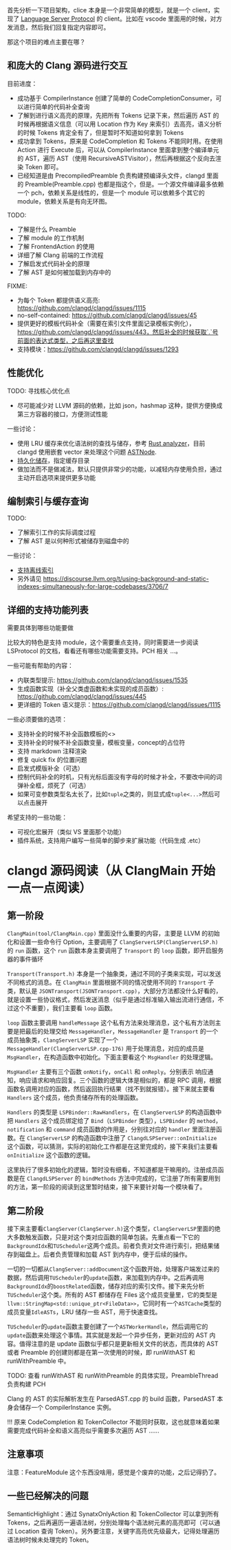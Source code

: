 首先分析一下项目架构，clice 本身是一个非常简单的模型，就是一个 client，实现了 [Language Server Protocol](https://microsoft.github.io/language-server-protocol/) 的 client。比如在 vscode 里面用的时候，对方发消息，然后我们回复指定内容即可。

那这个项目的难点主要在哪？

## 和庞大的 Clang 源码进行交互

目前进度：
- 成功基于 CompilerInstance 创建了简单的 CodeCompletionConsumer，可以进行简单的代码补全查询
- 了解到进行语义高亮的原理，先把所有 Tokens 记录下来，然后遍历 AST 的时候再根据语义信息（可以用 Location 作为 Key 来索引）去高亮，语义分析的时候 Tokens 肯定全有了，但是暂时不知道如何拿到 Tokens
- 成功拿到 Tokens，原来是 CodeCompletion 和 Tokens 不能同时用。在使用 Action 进行 Execute 后，可以从 CompilerInstance 里面拿到整个编译单元的 AST，遍历 AST（使用 RecursiveASTVisitor），然后再根据这个反向去渲染 Token 即可。
- 已经知道是由 PrecompiledPreamble 负责构建预编译头文件，clangd 里面的 Preamble(Preamble.cpp) 也都是指这个，但是。一个源文件编译最多依赖一个 pch，依赖关系是线性的，但是一个 module 可以依赖多个其它的 module，依赖关系是有向无环图。


TODO:
- 了解是什么 Preamble
- 了解 module 的工作机制
- 了解 FrontendAction 的使用
- 详细了解 Clang 前端的工作流程
- 了解启发式代码补全的原理
- 了解 AST 是如何被加载到内存中的

FIXME:
- 为每个 Token 都提供语义高亮: https://github.com/clangd/clangd/issues/1115
- no-self-contained: https://github.com/clangd/clangd/issues/45
- 提供更好的模板代码补全（需要在索引文件里面记录模板实例化），https://github.com/clangd/clangd/issues/443，然后补全的时候获取`.`号前面的表达式类型，之后再这里查找
- 支持模块：https://github.com/clangd/clangd/issues/1293
## 性能优化

TODO: 寻找核心优化点
- 尽可能减少对 LLVM 源码的依赖，比如 json，hashmap 这种，提供方便换成第三方容器的接口，方便测试性能

一些讨论：
- 使用 LRU 缓存来优化语法树的查找与储存，参考 [Rust analyzer](https://github.com/rust-lang/rust-analyzer/pull/1382)，目前 clangd 使用嵌套 vector 来处理这个问题 [ASTNode](https://github.com/llvm/llvm-project/blob/main/clang-tools-extra/clangd/Protocol.h#L2017).
- [持久化储存](https://github.com/rust-lang/rust-analyzer/issues/4712)，指定缓存目录
- 做加法而不是做减法，默认只提供非常少的功能，以减轻内存使用负担，通过主动开启选项来提供更多功能

## 编制索引与缓存查询

TODO:
- 了解索引工作的实际调度过程
- 了解 AST 是以何种形式被储存到磁盘中的 

一些讨论：
- [支持离线索引](https://github.com/clangd/clangd/issues/587)
- 另外请见 https://discourse.llvm.org/t/using-background-and-static-indexes-simultaneously-for-large-codebases/3706/7


## 详细的支持功能列表

需要具体到哪些功能要做

比较大的特色是支持 module，这个需要重点支持，同时需要进一步阅读 LSProtocol 的文档，看看还有哪些功能需要支持。PCH 相关 ...。

一些可能有帮助的内容：
- 内联类型提示: https://github.com/clangd/clangd/issues/1535
- 生成函数实现（补全父类虚函数和未实现的成员函数）: https://github.com/clangd/clangd/issues/445
- 更详细的 Token 语义提示：https://github.com/clangd/clangd/issues/1115


一些必须要做的选项：
- 支持补全的时候不补全函数模板的<>
- 支持补全的时候不补全函数变量，模板变量，concept的占位符
- 支持 markdown 注释渲染
- 修复 quick fix 的位置问题
- 启发式模版补全（可选）
- 控制代码补全的时机，只有光标后面没有字母的时候才补全，不要改中间的词弹补全框，烦死了（可选）
- 如果可变参数类型名太长了，比如`tuple`之类的，则显式成`tuple<...>`然后可以点击展开

希望支持的一些功能：
- 可视化宏展开（类似 VS 里面那个功能）
- 插件系统，支持用户编写一些简单的脚步来扩展功能（代码生成 .etc）

# clangd 源码阅读（从 ClangMain 开始一点一点阅读）


## 第一阶段

`ClangMain(tool/ClangMain.cpp)` 里面没什么重要的内容，主要是 LLVM 的初始化和设置一些命令行 Option，主要调用了 `ClangServerLSP(ClangServerLSP.h)` 的 `run` 函数，这个 `run` 函数本身主要调用了 `Transport` 的 `loop` 函数，即开启服务器的事件循环

`Transport(Transport.h)` 本身是一个抽象类，通过不同的子类来实现，可以发送不同格式的消息。在 `ClangMain` 里面根据不同的情况使用不同的 `Transport` 子类，默认是 `JSONTransport(JSONTransport.cpp)`，大部分方法都没什么好看的，就是设置一些协议格式，然后发送消息（似乎是通过标准输入输出流进行通信，不过这个不重要），我们主要看 `loop` 函数。

`loop` 函数主要调用 `handleMessage` 这个私有方法来处理消息，这个私有方法则主要是把最后的处理交给 `MessageHandler`，`MessageHandler` 是 `Transport` 的一个成员抽象类，`ClangServerLSP` 实现了一个 `MessageHandler(ClangServerLSP.cpp-176)` 用于处理消息，对应的成员是 `MsgHandler`，在构造函数中初始化。下面主要看这个 `MsgHandler` 的处理逻辑。

`MsgHandler` 主要有三个函数 `onNotify`，`onCall` 和 `onReply`。分别表示 响应通知，响应请求和响应回复。三个函数的逻辑大体是相似的，都是 RPC 调用，根据函数名调用对应的函数，然后返回执行结果（找不到就报错）。接下来就主要看 `Handlers` 这个成员，他负责储存所有的处理函数。

`Handlers` 的类型是 `LSPBinder::RawHandlers`，在 `ClangServerLSP` 的构造函数中把 `Handlers` 这个成员绑定给了 `Bind`（`LSPBinder` 类型），`LSPBinder` 的 `method`，`notification` 和 `command` 成员函数的作用是，分别往对应的 `handler` 里面注册函数。在 `ClangServerLSP` 的构造函数中注册了 `ClangdLSPServer::onInitialize` 这个函数，可以猜测，实际的初始化工作都是在这里完成的，接下来我们主要看 `onInitialize` 这个函数的逻辑。

这里执行了很多初始化的逻辑，暂时没有细看，不知道都是干嘛用的。注册成员函数是在 `ClangdLSPServer` 的 `bindMethods` 方法中完成的，它注册了所有需要用到的方法，第一阶段的阅读到这里暂时结束，接下来要针对每一个模块看了。

## 第二阶段

接下来主要看`ClangServer(ClangServer.h)`这个类型，`ClangServerLSP`里面的绝大多数触发函数，只是对这个类对应函数的简单包装。先重点看一下它的`BackgroundIdx`和`TUScheduler`这两个成员。前者负责对文件进行索引，把结果储存到磁盘上。后者负责管理和加载 AST 到内存中，便于后续的操作。

一切的一切都从`ClangServer::addDocument`这个函数开始，处理客户端发过来的数据，然后调用`TUScheduler`的`update`函数，来加载到内存中。之后再调用`BackgroundIdx`的`boostRelated`函数，储存对应的索引文件。接下来先分析`TUScheduler`这个类。所有的 AST 都储存在 Files 这个成员变量里，它的类型是`llvm::StringMap<std::unique_ptr<FileData>>`，它同时有一个`ASTCache`类型的成员变量`IdleASTs`，LRU 储存一些 AST，用于快速查找。

`TUScheduler`的`update`函数主要创建了一个`ASTWorkerHandle`，然后调用它的`update`函数来处理这个事情。其实就是发起一个异步任务，更新对应的 AST 内容。值得注意的是 update 函数似乎都只是更新相关文件的状态，而具体的 AST 或者 Preamble 的创建则都是在第一次使用的时候，即 runWithAST 和 runWithPreamble 中。

TODO: 查看 runWithAST 和 runWithPreamble 的具体实现，PreambleThread 负责构建 PCH

Clang 的 AST 的实际解析发生在 ParsedAST.cpp 的 build 函数，ParsedAST 本身会储存一个 CompilerInstance 实例。

!!! 原来 CodeCompletion 和 TokenCollector 不能同时获取，这也就意味着如果需要完成代码补全和语义高亮似乎需要多次遍历 AST ......

## 注意事项

注意：FeatureModule 这个东西没啥用，感觉是个废弃的功能，之后记得扔了。

## 一些已经解决的问题

SemanticHighlight：通过 SynatxOnlyAction 和 TokenCollector 可以拿到所有 Tokens，之后再遍历一遍语法树，分别处理每个语法树元素的高亮即可（可以通过 Location 查询 Token）。另外要注意，关键字高亮优先级最大，记得处理遍历语法树时候未处理完的 Token。

